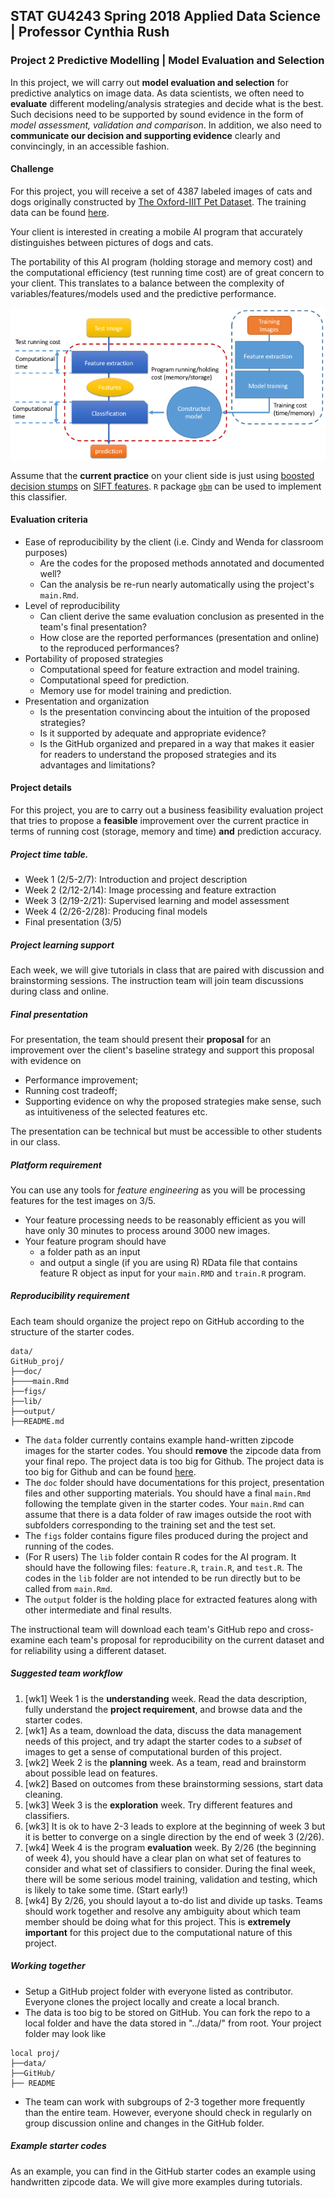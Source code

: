 ## STAT GU4243 Spring 2018 Applied Data Science | Professor Cynthia Rush
### Project 2 Predictive Modelling | Model Evaluation and Selection

In this project, we will carry out **model evaluation and selection** for predictive analytics on image data. As data scientists, we often need to **evaluate** different modeling/analysis strategies and decide what is the best. Such decisions need to be supported by sound evidence in the form of *model assessment, validation and comparison*. In addition, we also need to **communicate our decision and supporting evidence** clearly and convincingly, in an accessible fashion.

#### Challenge
For this project, you will receive a set of 4387 labeled images of cats and dogs originally constructed by [The Oxford-IIIT Pet Dataset](http://www.robots.ox.ac.uk/%7Evgg/data/pets/).  The training data can be found [here](https://drive.google.com/drive/folders/1vURJAO9fSZFy0vNXI0IdKdEBu7CJ0SiI?usp=sharing).

Your client is interested in creating a mobile AI program that accurately distinguishes between pictures of dogs and cats. 

The portability of this AI program (holding storage and memory cost) and the computational efficiency (test running time cost) are of great concern to your client. This translates to a balance between the complexity of variables/features/models used and the predictive performance.

![image](../figs/predictiveprogram.png)

Assume that the **current practice** on your client side is just using [boosted](https://en.wikipedia.org/wiki/Boosting_(machine_learning)) [decision stumps](https://en.wikipedia.org/wiki/Decision_stump) on [SIFT features](https://en.wikipedia.org/wiki/Scale-invariant_feature_transform). `R` package [`gbm`](https://cran.r-project.org/package=gbm) can be used to implement this classifier. 

#### Evaluation criteria 
- Ease of reproducibility by the client (i.e. Cindy and Wenda for classroom purposes)
	* Are the codes for the proposed methods annotated and documented well?
	* Can the analysis be re-run nearly automatically using the project's `main.Rmd`.
- Level of reproducibility
	* Can client derive the same evaluation conclusion as presented in the team's final presentation?
	* How close are the reported performances (presentation and online) to the reproduced performances?
- Portability of proposed strategies
	* Computational speed for feature extraction and model training.
	* Computational speed for prediction.
	* Memory use for model training and prediction.
- Presentation and organization
	* Is the presentation convincing about the intuition of the proposed strategies?
	* Is it supported by adequate and appropriate evidence?
	* Is the GitHub organized and prepared in a way that makes it easier for readers to understand the proposed strategies and its advantages and limitations?

#### Project details

For this project, you are to carry out a business feasibility evaluation project that tries to propose a **feasible** improvement over the current practice in terms of running cost (storage, memory and time) **and** prediction accuracy. 

##### Project time table.

- Week 1 (2/5-2/7): Introduction and project description
- Week 2 (2/12-2/14): Image processing and feature extraction
- Week 3 (2/19-2/21): Supervised learning and model assessment
- Week 4 (2/26-2/28): Producing final models
- Final presentation (3/5)

##### Project learning support 

Each week, we will give tutorials in class that are paired with discussion and brainstorming sessions. The instruction team will join team discussions during class and online. 



##### Final presentation
For presentation, the team should present their **proposal** for an improvement over the client's baseline strategy and support this proposal with evidence on 

- Performance improvement;
- Running cost tradeoff;
- Supporting evidence on why the proposed strategies make sense, such as intuitiveness of the selected features etc.

The presentation can be technical but must be accessible to other students in our class. 

##### Platform requirement

You can use any tools for *feature engineering* as you will be processing features for the test images on 3/5.
 
+ Your feature processing needs to be reasonably efficient as you will have only 30 minutes to process around 3000 new images. 
+ Your feature program should have 
	+ a folder path as an input 
	+ and output a single (if you are using R) RData file that contains feature R object as input for your `main.RMD` and `train.R` program.

##### Reproducibility requirement

Each team should organize the project repo on GitHub according to the structure of the starter codes. 

```
data/
GitHub_proj/
├──doc/
├────main.Rmd
├──figs/
├──lib/
├──output/
├──README.md
```
- The `data` folder currently contains example hand-written zipcode images for the starter codes. You should **remove** the zipcode data from your final repo.  The project data is too big for Github.  The project data is too big for Github and can be found [here](https://drive.google.com/drive/folders/1vURJAO9fSZFy0vNXI0IdKdEBu7CJ0SiI?usp=sharing).
- The `doc` folder should have documentations for this project, presentation files and other supporting materials. You should have a final `main.Rmd` following the template given in the starter codes. Your `main.Rmd` can assume that there is a data folder of raw images outside the root with subfolders corresponding to the training set and the test set. 
- The `figs` folder contains figure files produced during the project and running of the codes. 
- (For R users) The `lib` folder contain R codes for the AI program. It should have the following files: `feature.R`, `train.R`, and `test.R`. The codes in the `lib` folder are not intended to be run directly but to be called from `main.Rmd`. 
- The `output` folder is the holding place for extracted features along with other intermediate and final results.

The instructional team will download each team's GitHub repo and cross-examine each team's proposal for reproducibility on the current dataset and for reliability using a different dataset.

##### Suggested team workflow
1. [wk1] Week 1 is the **understanding** week. Read the data description, fully understand the **project requirement**, and browse data and the starter codes. 
2. [wk1] As a team, download the data, discuss the data management needs of this project, and try adapt the starter codes to a *subset* of images to get a sense of computational burden of this project. 
3. [wk2] Week 2 is the **planning** week.  As a team, read and brainstorm about possible lead on features. 
4. [wk2] Based on outcomes from these brainstorming sessions, start data cleaning.
5. [wk3] Week 3 is the **exploration** week. Try different features and classifiers.
6. [wk3] It is ok to have 2-3 leads to explore at the beginning of week 3 but it is better to converge on a single direction by the end of week 3 (2/26). 
7. [wk4] Week 4 is the program **evaluation** week. By 2/26 (the beginning of week 4), you should have a clear plan on what set of features to consider and what set of classifiers to consider. During the final week, there will be some serious model training, validation and testing, which is likely to take some time. (Start early!)
8. [wk4] By 2/26, you should layout a to-do list and divide up tasks. Teams should work together and resolve any ambiguity about which team member should be doing what for this project. This is **extremely important** for this project due to the computational nature of this project. 

##### Working together
- Setup a GitHub project folder with everyone listed as contributor. Everyone clones the project locally and create a local branch. 
- The data is too big to be stored on GitHub. You can fork the repo to a local folder and have the data stored in "../data/" from root. Your project folder may look like

```
local proj/
├──data/
├──GitHub/
├── README
```
- The team can work with subgroups of 2-3 together more frequently than the entire team. However, everyone should check in regularly on group discussion online and changes in the GitHub folder.  

##### Example starter codes

As an example, you can find in the GitHub starter codes an example using handwritten zipcode data. We will give more examples during tutorials. 

